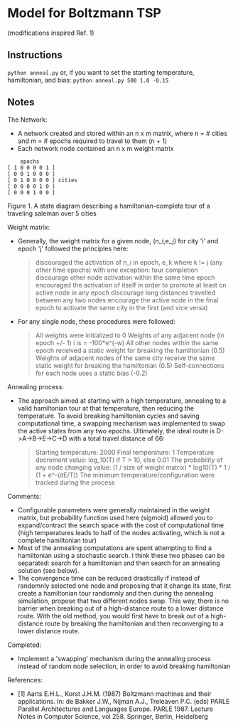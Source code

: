 # Model for Boltzmann TSP
(modifications inspired Ref. 1)

## Instructions
`python anneal.py`
or, if you want to set the starting temperature, hamiltonian, and bias:
`python anneal.py 500 1.0 -0.15`

## Notes
The Network:
- A network created and stored within an n x m matrix, where n = # cities and m = # epochs required to travel to them (n + 1)
- Each network node contained an n x m weight matrix

```   
    epochs
[ 1 0 0 0 0 1 ]
[ 0 0 1 0 0 0 ]
[ 0 1 0 0 0 0 ] cities
[ 0 0 0 0 1 0 ]
[ 0 0 0 1 0 0 ]
```
Figure 1. A state diagram describing a hamiltonian-complete tour of a traveling saleman over 5 cities

Weight matrix:
- Generally, the weight matrix for a given node, (n_i,e_j) for city 'i' and epoch 'j' followed the principles here:
    > discouraged the activation of n_i in epoch, e_k where k != j (any other time epochs) with one exception: tour completion
    > discourage other node activation within the same time epoch
    > encouraged the activation of itself in order to promote at least on active node in any epoch
    > discourage long distances travelled between any two nodes
    > encourage the active node in the final epoch to activate the same city in the first (and vice versa)
- For any single node, these procedures were followed:
    > All weights were initialized to 0
    > Weights of any adjacent node (in epoch +/- 1) i is = -100*e^(-w)
    > All other nodes within the same epoch received a static weight for breaking the hamiltonian (0.5)
    > Weights of adjacent nodes of the same city receive the same static weight for breaking the hamiltonian (0.5)
    > Self-connections for each node uses a static bias (-0.2)

Annealing process:
- The approach aimed at starting with a high temperature, annealing to a valid hamiltonian tour at that temperature, then reducing the temperature. To avoid breaking hamiltonian cycles and saving computational time, a swapping mechanism was implemented to swap the active states from any two epochs. Ultimately, the ideal route is D->A->B->E->C->D with a total travel distance of 66:
    > Starting temperature: 2000
    > Final temperature: 1
    > Temperature decrement value: log_10(T) if T > 10, else 0.01
    > The probability of any node changing value: (1 / size of weight matrix) * log10(T) * 1 / (1 + e^-(dE/T))
    > The minimum temperature/configuration were tracked during the process

Comments:
 - Configurable parameters were generally maintained in the weight matrix, but probability function used here (sigmoid) allowed you to expand/contract the search space with the cost of computational time (high temperatures leads to half of the nodes activating, which is not a complete hamiltonian tour)
 - Most of the annealing computations are spent attempting to find a hamiltonian using a stochastic search. I think these two phases can be separated: search for a hamiltonian and then search for an annealing solution (see below).
 - The convergence time can be reduced drastically if instead of randomnly selected one node and proposing that it change its state, first create a hamiltonian tour randomnly and then during the annealing simulation, propose that two different nodes swap. This way, there is no barrier when breaking out of a high-distance route to a lower distance route. With the old method, you would first have to break out of a high-distance route by breaking the hamiltonian and then reconverging to a lower distance route.

Completed:
 - Implement a 'swapping' mechanism during the annealing process instead of random node selection, in order to avoid breaking hamiltonian

References:
- [1] Aarts E.H.L., Korst J.H.M. (1987) Boltzmann machines and their applications. In: de Bakker J.W., Nijman A.J., Treleaven P.C. (eds) PARLE Parallel Architectures and Languages Europe. PARLE 1987. Lecture Notes in Computer Science, vol 258. Springer, Berlin, Heidelberg
